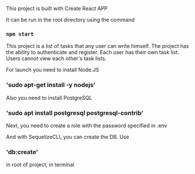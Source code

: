 This project is built with Create React APP

It can be run in the root directory using the command

### `npm start`

This project is a list of tasks that any user can write himself.
The project has the ability to authenticate and register. Each user has their own task list. Users cannot view each other's task lists.

For launch you need to install Node.JS

### 'sudo apt-get install -y nodejs'

Also you need to install PostgreSQL 

### 'sudo apt install postgresql postgresql-contrib' 

Next, you need to create a role with the password specified in .env

And with SequelizeCLI, you can create the DB. Use

### 'db:create'
in root of project, in terminal